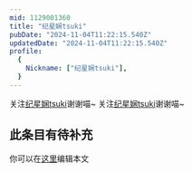 ```yaml
---
mid: 1129001360
title: "纪星娴tsuki"
pubDate: "2024-11-04T11:22:15.540Z"
updatedDate: "2024-11-04T11:22:15.540Z"
profile:
  {
    Nickname: ["纪星娴tsuki"],
  }
---
```


关注[纪星娴tsuki](https://space.bilibili.com/1129001360)谢谢喵~ 关注[纪星娴tsuki](https://space.bilibili.com/1129001360)谢谢喵~

## 此条目有待补充
你可以在[这里](https://github.com/Yuhanawa/VTuber.ICU-Content/edit/master/v/纪星娴tsuki/index.md)编辑本文
